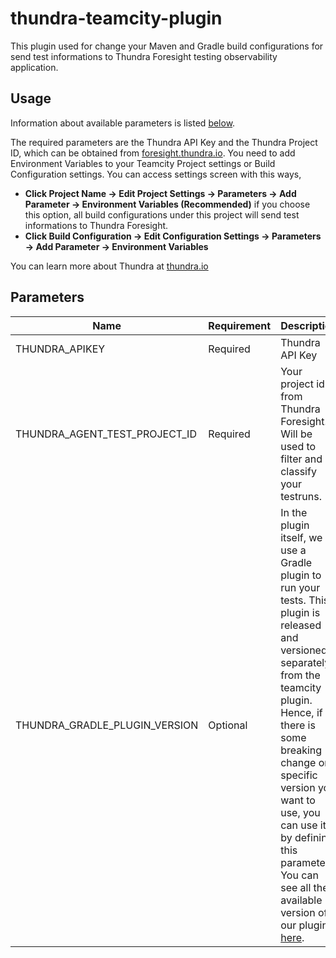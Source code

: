 # thundra-teamcity-plugin
This plugin used for change your Maven and Gradle build configurations for send test informations to Thundra Foresight testing observability application.
## Usage

Information about available parameters is listed [below](#parameters). 

The required parameters are the Thundra API Key and the Thundra Project ID, which can be obtained from [foresight.thundra.io](https://foresight.thundra.io/). 
You need to add Environment Variables to your Teamcity Project settings or Build Configuration settings. You can access settings screen with this ways,
- **Click Project Name -> Edit Project Settings -> Parameters -> Add Parameter -> Environment Variables (Recommended)** if you choose this option, all build configurations under this project will send test informations to Thundra Foresight.
- **Click Build Configuration -> Edit Configuration Settings -> Parameters -> Add Parameter -> Environment Variables**

You can learn more about Thundra at [thundra.io](https://thundra.io)

## Parameters

| Name                  | Requirement       | Description
| ---                   | ---               | ---
| THUNDRA_APIKEY                | Required          | Thundra API Key
| THUNDRA_AGENT_TEST_PROJECT_ID            | Required          | Your project id from Thundra Foresight. Will be used to filter and classify your testruns.
| THUNDRA_GRADLE_PLUGIN_VERSION        | Optional          | In the plugin itself, we use a Gradle plugin to run your tests. This plugin is released and versioned separately from the teamcity plugin. Hence, if there is some breaking change or specific version you want to use, you can use it by defining this parameter. You can see all the available version of our plugin [here](https://search.maven.org/artifact/io.thundra.agent/thundra-agent-gradle-test-instrumentation).

